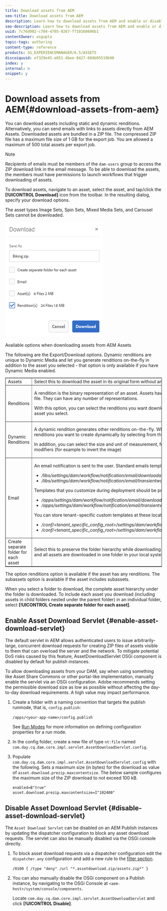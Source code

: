 ```yaml
---
title: Download assets from AEM
seo-title: Download assets from AEM
description: Learn how to download assets from AEM and enable or disable the download functionality.
seo-description: Learn how to download assets from AEM and enable or disable the download functionality.
uuid: 7c76d002-c704-4705-9267-f710168696b1
contentOwner: asgupta
topic-tags: authoring
content-type: reference
products: SG_EXPERIENCEMANAGER/6.5/ASSETS
discoiquuid: ef329e45-e651-4bee-8427-694b05519b96
index: y
internal: n
snippet: y
---
```


# Download assets from AEM{#download-assets-from-aem}

You can download assets including static and dynamic renditions. Alternatively, you can send emails with links to assets directly from AEM Assets. Downloaded assets are bundled in a ZIP file. The compressed ZIP file has a maximum file size of 1 GB for the export job. You are allowed a maximum of 500 total assets per export job.

>[!NOTE]
>
>Recipients of emails must be members of the `dam-users` group to access the ZIP download link in the email message. To be able to download the assets, the members must have permissions to launch workflows that trigger downloading of assets.

To download assets, navigate to an asset, select the asset, and tap/click the **[!UICONTROL Download]** icon from the toolbar. In the resulting dialog, specify your download options.

The asset types Image Sets, Spin Sets, Mixed Media Sets, and Carousel Sets cannot be downloaded.

![Options when downloading in AEM Assets](assets/asset_download_dialog.png)

Available options when downloading assets from AEM Assets

The following are the Export/Download options. Dynamic renditions are unique to Dynamic Media and let you generate renditions on-the-fly in addition to the asset you selected - that option is only available if you have Dynamic Media enabled.

<table border="1" cellpadding="1" cellspacing="0"> 
 <tbody> 
  <tr> 
   <td>Assets</td> 
   <td>Select this to download the asset in its original form without any renditions.</td> 
  </tr> 
  <tr> 
   <td>Renditions<br /> </td> 
   <td><p>A rendition is the binary representation of an asset. Assets have a primary representation - that of the uploaded file. They can have any number of representations.</p> <p>With this option, you can select the renditions you want downloaded. The renditions available depend on the asset you select.<br /> </p> </td> 
  </tr> 
  <tr> 
   <td>Dynamic Renditions<br /> </td> 
   <td><p>A dynamic rendition generates other renditions on-the-fly. When you select this option, you also select the renditions you want to create dynamically by selecting from the <a href="https://helpx.adobe.com/experience-manager/6-5/assets/using/image-presets.html">Image Preset</a> list.</p> <p>In addition, you can select the size and unit of measurement, format, color space, resolution, and any image modifiers (for example to invert the image)</p> </td> 
  </tr> 
  <tr> 
   <td>Email</td> 
   <td><p>An email notification is sent to the user. Standard emails templates are available at the following locations:</p> 
    <ul> 
     <li><i>/libs/settings/dam/workflow/notification/email/downloadasset</i></li> 
     <li><i>/libs/settings/dam/workflow/notification/email/transientworkflowcompleted</i></li> 
    </ul> <p>Templates that you customize during deployment should be present at these locations:</p> 
    <ul> 
     <li><i>/apps/settings/dam/workflow/notification/email/downloadasset</i></li> 
     <li><i>/apps/settings/dam/workflow/notification/email/transientworkflowcompleted</i></li> 
    </ul> <p>You can store tenant-specific custom templates at these locations:</p> 
    <ul> 
     <li><i>/conf/&lt;tenant_specific_config_root&gt;/settings/dam/workflow/notification/email/downloadasset</i></li> 
     <li><i>/conf/&lt;tenant_specific_config_root&gt;/settings/dam/workflow/notification/email/transientworkflowcompleted</i></li> 
    </ul> </td> 
  </tr> 
  <tr> 
   <td>Create separate folder for each asset</td> 
   <td>Select this to preserve the folder hierarchy while downloading assets. By default, the folder hierarchy is ignored and all assets are downloaded in one folder in your local system</td> 
  </tr> 
 </tbody> 
</table>

The option renditions option is available if the asset has any renditions. The subassets option is available if the asset includes subassets.

When you select a folder to download, the complete asset hierarchy under the folder is downloaded. To include each asset you download (including assets in child folders nested under the parent folder) in an individual folder, select **[!UICONTROL Create separate folder for each asset]**.

## Enable Asset Download Servlet {#enable-asset-download-servlet}

The default servlet in AEM allows authenticated users to issue arbitrarily-large, concurrent download requests for creating ZIP files of assets visible to them that can overload the server and the network. To mitigate potential DoS risks caused by this feature, AssetDownloadServlet OSGi component is disabled by default for publish instances.

To allow downloading assets from your DAM, say when using something like Asset Share Commons or other portal-like implementation, manually enable the servlet via an OSGi configuration. Adobe recommends setting the permissible download size as low as possible without affecting the day-to-day download requirements. A high value may impact performance.

1. Create a folder with a naming convention that targets the publish runmode, that is, `config.publish`:

   `/apps/<your-app-name>/config.publish`

   See [Run Modes](/sites/deploying/using/configure-runmodes.md#defining-configuration-properties-for-a-run-mode) for more information on defining configuration properties for a run mode.

1. In the config folder, create a new file of type `nt:file` named `com.day.cq.dam.core.impl.servlet.AssetDownloadServlet.config`.
1. Populate `com.day.cq.dam.core.impl.servlet.AssetDownloadServlet.config` with the following. Sets a maximum size (in bytes) for the download as value of `asset.download.prezip.maxcontentsize`. The below sample configures the maximum size of the ZIP download to not exceed 100 kB.

   ```
   enabled=B"true"
   asset.download.prezip.maxcontentsize=I"102400"
   ```

## Disable Asset Download Servlet {#disable-asset-download-servlet}

The `Asset Download Servlet` can be disabled on an AEM Publish instances by updating the dispatcher configuration to block any asset download requests. The servlet can also be manually disabled via the OSGi console directly.

1. To block asset download requests via a dispatcher configuration edit the `dispatcher.any` configuration and add a new rule to the [filter section](https://docs.adobe.com/content/help/en/experience-manager-dispatcher/using/configuring/dispatcher-configuration.html#defining-a-filter).

   `/0100 { /type "deny" /url "*.assetdownload.zip/assets.zip*" }`

1. You can also manually disable the OSGi component on a Publish instance, by navigating to the OSGi Console at `<aem-host>/system/console/components.`

   Locate `com.day.cq.dam.core.impl.servlet.AssetDownloadServlet` and click **[!UICONTROL Disable]**.

